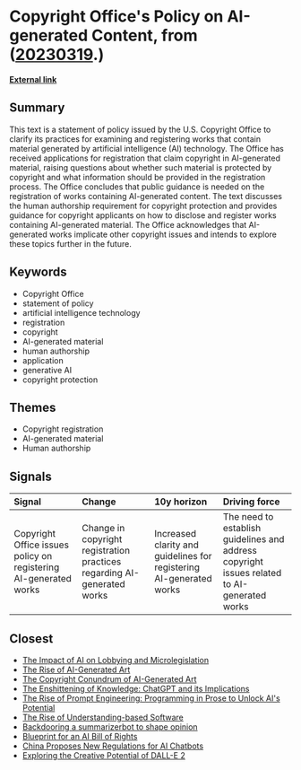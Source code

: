 # __Copyright Office's Policy on AI-generated Content__, from ([20230319](https://kghosh.substack.com/p/20230319).)

__[External link](http://federalregister.gov/documents/2023/03/16/2023-05321/copyright-registration-guidance-works-containing-material-generated-by-artificial-intelligence)__



## Summary

This text is a statement of policy issued by the U.S. Copyright Office to clarify its practices for examining and registering works that contain material generated by artificial intelligence (AI) technology. The Office has received applications for registration that claim copyright in AI-generated material, raising questions about whether such material is protected by copyright and what information should be provided in the registration process. The Office concludes that public guidance is needed on the registration of works containing AI-generated content. The text discusses the human authorship requirement for copyright protection and provides guidance for copyright applicants on how to disclose and register works containing AI-generated material. The Office acknowledges that AI-generated works implicate other copyright issues and intends to explore these topics further in the future.

## Keywords

* Copyright Office
* statement of policy
* artificial intelligence technology
* registration
* copyright
* AI-generated material
* human authorship
* application
* generative AI
* copyright protection

## Themes

* Copyright registration
* AI-generated material
* Human authorship

## Signals

| Signal                                                           | Change                                                                  | 10y horizon                                                         | Driving force                                                                               |
|:-----------------------------------------------------------------|:------------------------------------------------------------------------|:--------------------------------------------------------------------|:--------------------------------------------------------------------------------------------|
| Copyright Office issues policy on registering AI-generated works | Change in copyright registration practices regarding AI-generated works | Increased clarity and guidelines for registering AI-generated works | The need to establish guidelines and address copyright issues related to AI-generated works |

## Closest

* [The Impact of AI on Lobbying and Microlegislation](c47825b39c3c52d3b664efa5201aca44)
* [The Rise of AI-Generated Art](536d1aaf84afa5bf10493f03cbb3d38d)
* [The Copyright Conundrum of AI-Generated Art](2cfdc6fba6f11e089c2df3cda1604174)
* [The Enshittening of Knowledge: ChatGPT and its Implications](182bea68661560af4b5ef5728107212b)
* [The Rise of Prompt Engineering: Programming in Prose to Unlock AI's Potential](53018e7a9d2e14b74909db8761a9cd9d)
* [The Rise of Understanding-based Software](2feb921909e9c0903f0cd9af69456416)
* [Backdooring a summarizerbot to shape opinion](4d1abdf7e702b559c6ccff847ce4d8d0)
* [Blueprint for an AI Bill of Rights](dcddf63f302269a8c3b2f255e4e94c3b)
* [China Proposes New Regulations for AI Chatbots](b6dc0996967d1b60cd671a3f6a787e9b)
* [Exploring the Creative Potential of DALL-E 2](c62d2942a1454cd9810be2b3a93f7bc6)